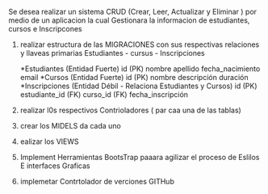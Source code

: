 Se desea realizar un sistema CRUD (Crear, Leer, Actualizar  y Eliminar ) por medio de un aplicacion 
la cual Gestionara la informacion de estudiantes, cursos e Inscripcones


1) realizar estructura de las MIGRACIONES  con sus respectivas relaciones y llaveas primarias
    Estudiantes - cursus - Inscripciones
    
    *Estudiantes (Entidad Fuerte)
        id (PK)
        nombre
        apellido
        fecha_nacimiento
        email
    *Cursos (Entidad Fuerte)
        id (PK)
        nombre
        descripción
        duración
    *Inscripciones (Entidad Débil - Relaciona Estudiantes y Cursos)
        id (PK)
        estudiante_id (FK)
        curso_id (FK)
        fecha_inscripción



2) realizar l0s respectivos Contrioladores ( par caa una de las tablas)

3) crear los MIDELS da cada uno 

4) ealizar los VIEWS 

5) Implement Herramientas BootsTrap paaara agilizar el proceso de Eslilos E interfaces Graficas

6) implemetar Contrtolador de verciones GITHub

